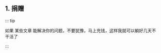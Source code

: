 ## 1. 捐赠

::: tip

如果 某些文章 能解决你的问题，不要犹豫，马上充钱，这样我就可以躺好几天不干活了

:::

<tgx-img src="/img/my_appreciation.png" width="300" title="赞赏我" alt="logo"></tgx-img>

